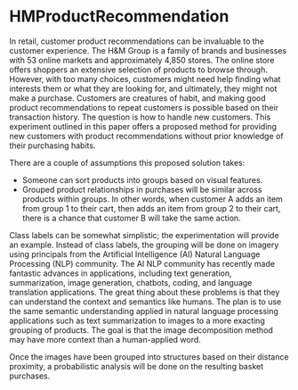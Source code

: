 # HMProductRecommendation

In retail, customer product recommendations can be invaluable to the customer experience. The H&M Group is a family of brands and businesses with 53 online markets and approximately 4,850 stores. The online store offers shoppers an extensive selection of products to browse through. However, with too many choices, customers might need help finding what interests them or what they are looking for, and ultimately, they might not make a purchase. 
Customers are creatures of habit, and making good product recommendations to repeat customers is possible based on their transaction history. The question is how to handle new customers. This experiment outlined in this paper offers a proposed method for providing new customers with product recommendations without prior knowledge of their purchasing habits.

There are a couple of assumptions this proposed solution takes:
-	Someone can sort products into groups based on visual features.
-	Grouped product relationships in purchases will be similar across products within groups. In other words, when customer A adds an item from group 1 to their cart, then adds an item from group 2 to their cart, there is a chance that customer B will take the same action.

Class labels can be somewhat simplistic; the experimentation will provide an example. Instead of class labels, the grouping will be done on imagery using principals from the Artificial Intelligence (AI) Natural Language Processing (NLP) community. The AI NLP community has recently made fantastic advances in applications, including text generation, summarization, image generation, chatbots, coding, and language translation applications. The great thing about these problems is that they can understand the context and semantics like humans. The plan is to use the same semantic understanding applied in natural language processing applications such as text summarization to images to a more exacting grouping of products. The goal is that the image decomposition method may have more context than a human-applied word.

Once the images have been grouped into structures based on their distance proximity, a probabilistic analysis will be done on the resulting basket purchases.
